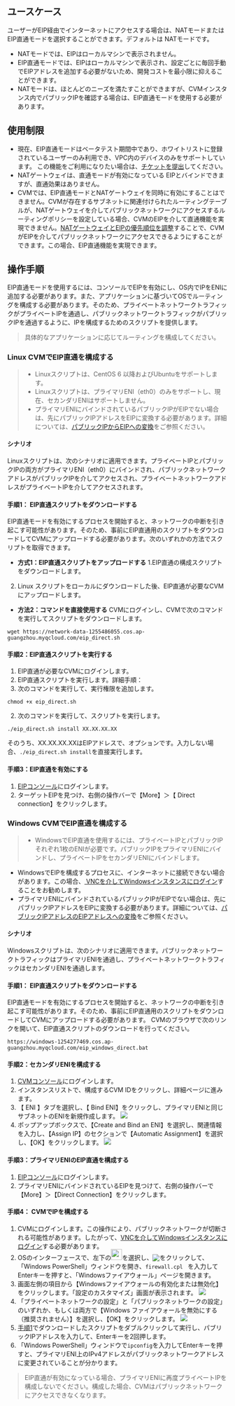 ## ユースケース
ユーザーがEIP経由でインターネットにアクセスする場合は、NATモードまたはEIP直通モードを選択することができます。デフォルトは NATモードです。
- NATモードでは、EIPはローカルマシンで表示されません。
- EIP直通モードでは、EIPはローカルマシンで表示され、設定ごとに毎回手動でEIPアドレスを追加する必要がないため、開発コストを最小限に抑えることができます。
- NATモードは、ほとんどのニーズを満たすことができますが、CVMインスタンス内でパブリックIPを確認する場合は、EIP直通モードを使用する必要があります。

## 使用制限
- 現在、EIP直通モードはベータテスト期間中であり、ホワイトリストに登録されているユーザーのみ利用でき、VPC内のデバイスのみをサポートしています。 この機能をご利用になりたい場合は、[チケットを提出](https://console.cloud.tencent.com/workorder/category)してください。
- NATゲートウェイは、直通モードが有効になっている EIPとバインドできますが、直通効果はありません。
- CVMでは、EIP直通モードとNATゲートウェイを同時に有効にすることはできません。CVMが存在するサブネットに関連付けられたルーティングテーブルが、NATゲートウェイを介してパブリックネットワークにアクセスするルーティングポリシーを設定している場合、CVMのEIPを介して直通機能を実現できません。[NATゲートウェイとEIPの優先順位を調整](https://intl.cloud.tencent.com/document/product/1015/32734)することで、CVMがEIPを介してパブリックネットワークにアクセスできるようにすることができます。この場合、EIP直通機能を実現できます。
## 操作手順
EIP直通モードを使用するには、コンソールでEIPを有効にし、OS内でIPをENIに追加する必要があります。また、アプリケーションに基づいてOSでルーティングを構成する必要があります。そのため、プライベートネットワークトラフィックがプライベートIPを通過し、パブリックネットワークトラフィックがパブリックIPを通過するように、IPを構成するためのスクリプトを提供します。
>具体的なアプリケーションに応じてルーティングを構成してください。
>
### Linux CVMでEIP直通を構成する
>
>- Linuxスクリプトは、CentOS 6 以降およびUbuntuをサポートします。
>- Linuxスクリプトは、プライマリENI（eth0）のみをサポートし、現在、セカンダリENIはサポートしません。
>- プライマリENIにバインドされているパブリックIPがEIPでない場合は、先にパブリックIPアドレスをEIPに変換する必要があります。詳細については、[パブリックIPからEIPへの変換](https://intl.cloud.tencent.com/document/product/213/16586#converting-public-ip-to-eip )をご参照ください。
#### シナリオ
Linuxスクリプトは、次のシナリオに適用できます。プライベートIPとパブリックIPの両方がプライマリENI（eth0）にバインドされ、パブリックネットワークアドレスがパブリックIPを介してアクセスされ、プライベートネットワークアドレスがプライベートIPを介してアクセスされます。

#### 手順1： EIP直通スクリプトをダウンロードする
EIP直通モードを有効にするプロセスを開始すると、ネットワークの中断を引き起こす可能性があります。そのため、事前にEIP直通用のスクリプトをダウンロードしてCVMにアップロードする必要があります。次のいずれかの方法でスクリプトを取得できます。
- **方式1：EIP直通スクリプトをアップロードする**
 1.EIP直通の構成スクリプトをダウンロードします。
 2. Linux スクリプトをローカルにダウンロードした後、EIP直通が必要なCVMにアップロードします。
- **方法2：コマンドを直接使用する**
CVMにログインし、CVMで次のコマンドを実行してスクリプトをダウンロードします。
```
wget https://network-data-1255486055.cos.ap-guangzhou.myqcloud.com/eip_direct.sh
```

#### 手順2：EIP直通スクリプトを実行する
1. EIP直通が必要なCVMにログインします。
2. EIP直通スクリプトを実行します。詳細手順：
 1. 次のコマンドを実行して、実行権限を追加します。
```
chmod +x eip_direct.sh
```
 2. 次のコマンドを実行して、スクリプトを実行します。
```
./eip_direct.sh install XX.XX.XX.XX
```
そのうち、XX.XX.XX.XXはEIPアドレスで、オプションです。入力しない場合、`./eip_direct.sh install`を直接実行します。

#### 手順3：EIP直通を有効にする
1. [EIPコンソール](https://console.cloud.tencent.com/cvm/eip?rid=1)にログインします。
2. ターゲットEIPを見つけ、右側の操作バーで【More】＞【 Direct connection】をクリックします。


### Windows CVMでEIP直通を構成する
>
>- WindowsでEIP直通を使用するには、プライベートIPとパブリックIPそれぞれ1枚のENIが必要です。パブリックIPをプライマリENIにバインドし、プライベートIPをセカンダリENIにバインドします。
- WindowsでEIPを構成するプロセスに、インターネットに接続できない場合があります。この場合、[ VNCを介してWindowsインスタンスにログイン](https://intl.cloud.tencent.com/document/product/213/32496)することをお勧めします。
- プライマリENIにバインドされているパブリックIPがEIPでない場合は、先にパブリックIPアドレスをEIPに変換する必要があります。詳細については、[パブリックIPアドレスのEIPアドレスへの変換]( https://intl.cloud.tencent.com/document/product/213/16586#converting-public-ip-to-eip)をご参照ください。

#### シナリオ
Windowsスクリプトは、次のシナリオに適用できます。パブリックネットワークトラフィックはプライマリENIを通過し、プライベートネットワークトラフィックはセカンダリENIを通過します。

#### 手順1： EIP直通スクリプトをダウンロードする<span id="step1" />
EIP直通モードを有効にするプロセスを開始すると、ネットワークの中断を引き起こす可能性があります。そのため、事前にEIP直通用のスクリプトをダウンロードしてCVMにアップロードする必要があります。
CVMのブラウザで次のリンクを開いて、EIP直通スクリプトのダウンロードを行ってください。
```
https://windows-1254277469.cos.ap-guangzhou.myqcloud.com/eip_windows_direct.bat
```

#### 手順2：セカンダリENIを構成する
1. [CVMコンソール](https://console.cloud.tencent.com/cvm/overview)にログインします。
2. インスタンスリストで、構成するCVM IDをクリックし、詳細ページに進みます。
3. 【 ENI 】タブを選択し、【 Bind ENI】をクリックし、プライマリENIと同じサブネットのENIを新規作成します。
![](https://main.qcloudimg.com/raw/2da530f15e824ff99858f08397687cf6.png)
4. ポップアップボックスで、【Create and Bind an ENI】を選択し、関連情報を入力し、【Assign IP】のセクションで【Automatic Assignment】を選択し、【OK】をクリックします。
![](https://main.qcloudimg.com/raw/cb6fe49d3bbefd792355ade6e62f29f3.png)

#### 手順3：プライマリENIのEIP直通を構成する
1. [EIPコンソール](https://console.cloud.tencent.com/cvm/eip?rid=1)にログインします。
2. プライマリENIにバインドされているEIPを見つけて、右側の操作バーで【More】＞【Direct Connection】をクリックします。

#### 手順4： CVMでIPを構成する
1. CVMにログインします。この操作により、パブリックネットワークが切断される可能性があります。したがって、[VNCを介してWindowsインスタンスにログイン](https://intl.cloud.tencent.com/document/product/213/32496)する必要があります。
2. OSのインターフェースで、左下の<img src="https://main.qcloudimg.com/raw/87d894e564b7e837d9f478298cf2e292.png" style="margin:-3px 0px;width:25px">を選択し、<img src="https://main.qcloudimg.com/raw/f0c84862ef30956c201c3e7c85a26eec.png" style="margin: -3px 0px;">をクリックして、「Windows PowerShell」ウィンドウを開き、`firewall.cpl ` を入力してEnterキーを押すと、「Windowsファイアウォール」ページを開きます。
3. 画面左側の項目から【Windowsファイアウォールの有効化または無効化】をクリックします。「設定のカスタマイズ」画面が表示されます。
![](https://main.qcloudimg.com/raw/e6d6a44be911ec5f60a6205b6f47a2c7.png)
4. 「プライベートネットワークの設定」と「パブリックネットワークの設定」のいずれか、もしくは両方で【Windows ファイアウォールを無効にする（推奨されません）】を選択し、【OK】をクリックします。
![](https://main.qcloudimg.com/raw/cdb7703dec781e98101f7f3fd7ecf71f.png)
5. [手順1](#step1)でダウンロードしたスクリプトをダブルクリックして実行し、パブリックIPアドレスを入力して、Enterキーを2回押します。 
6. 「Windows PowerShell」ウィンドウで`ipconfig`を入力してEnterキーを押すと、プライマリENI上のIPv4アドレスがパブリックネットワークアドレスに変更されていることが分かります。

> EIP直通が有効になっている場合、プライマリENIに再度プライベートIPを構成しないでください。構成した場合、CVMはパブリックネットワークにアクセスできなくなります。

